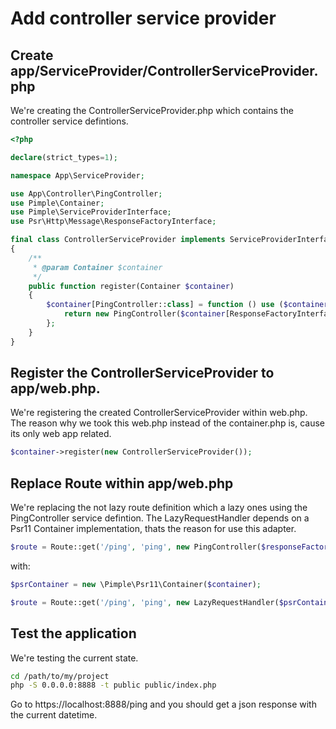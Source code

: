 # Add controller service provider

## Create app/ServiceProvider/ControllerServiceProvider.php

We're creating the ControllerServiceProvider.php which contains the controller service defintions.

```php
<?php

declare(strict_types=1);

namespace App\ServiceProvider;

use App\Controller\PingController;
use Pimple\Container;
use Pimple\ServiceProviderInterface;
use Psr\Http\Message\ResponseFactoryInterface;

final class ControllerServiceProvider implements ServiceProviderInterface
{
    /**
     * @param Container $container
     */
    public function register(Container $container)
    {
        $container[PingController::class] = function () use ($container) {
            return new PingController($container[ResponseFactoryInterface::class]);
        };
    }
}
```

## Register the ControllerServiceProvider to app/web.php.

We're registering the created ControllerServiceProvider within web.php.
The reason why we took this web.php instead of the container.php is, cause its only web app related.

```php
$container->register(new ControllerServiceProvider());
```

## Replace Route within app/web.php

We're replacing the not lazy route definition which a lazy ones using the PingController service defintion.
The LazyRequestHandler depends on a Psr11 Container implementation, thats the reason for use this adapter.

```php
$route = Route::get('/ping', 'ping', new PingController($responseFactory));
```

with:

```php
$psrContainer = new \Pimple\Psr11\Container($container);

$route = Route::get('/ping', 'ping', new LazyRequestHandler($psrContainer, PingController::class));
```

## Test the application

We're testing the current state.

```bash
cd /path/to/my/project
php -S 0.0.0.0:8888 -t public public/index.php
```

Go to https://localhost:8888/ping and you should get a json response with the current datetime.
